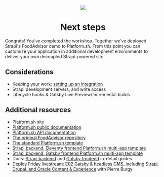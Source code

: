 <p align="center">
  <a href="https://platform.sh/marketplace/strapi/">
    <img src="https://platform.sh/images/spots/arrows/fast-dev.svg" />
  </a>

  <h1 align="center">Next steps</h1>
</p>


Congrats! You've completed the workshop. Together we've deployed Strapi's FoodAdvisor demo to Platform.sh. From this point you can customize your application in additional development environments to deliver your own decoupled Strapi-powered site.

## Considerations

- Keeping your work: [setting up an integration](https://docs.platform.sh/integrations/source.html)
- Strapi development servers, and write access
- Lifecycle hooks & Gatsby Live Preview/Incremental builds

## Additional resources

- [Platform.sh site](https://platform.sh/marketplace/strapi/)
- [Platform.sh public documentation](https://docs.platform.sh)
- [Platform.sh API documentation](https://api.platform.sh/docs)
- [The original FoodAdvisor repository](https://github.com/strapi/foodadvisor)
- [The standard Platform.sh template](https://github.com/platformsh-templates/strapi)
- [Strapi backend, Eleventy frontend Platform.sh multi-app template](https://github.com/platformsh-templates/eleventy-strapi)
- [Strapi backend, Gatsby frontend Platform.sh multi-app template](https://github.com/platformsh-templates/gatsby-strapi)
- Docs: [Strapi backend](https://docs.platform.sh/guides/gatsby/headless/strapi.html) and [Gatsby frontend](https://docs.platform.sh/guides/gatsby/deploy.html) in-detail guides
- [Deploy Friday livestream: E02 Gatsby & headless CMS, including Strapi, Drupal, and Oracle Content & Experience](https://www.youtube.com/watch?v=H1WNHVXJiUg) with Pierre Burgy

